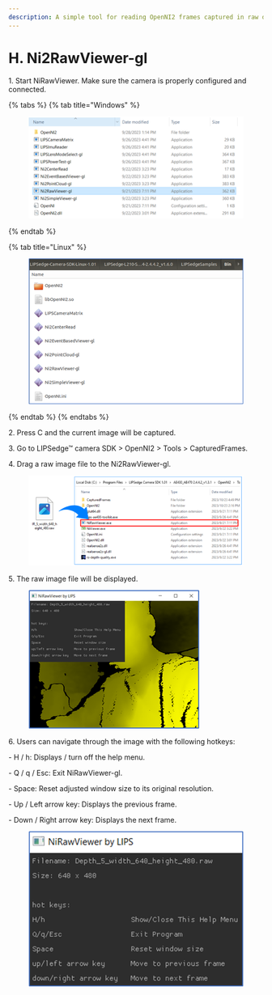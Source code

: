 ```yaml
---
description: A simple tool for reading OpenNI2 frames captured in raw data format.
---
```


# H. Ni2RawViewer-gl

1\. Start NiRawViewer. Make sure the camera is properly configured and connected.

{% tabs %}
{% tab title="Windows" %}
<figure><img src="../../.gitbook/assets/image (95).png" alt=""><figcaption></figcaption></figure>
{% endtab %}

{% tab title="Linux" %}
<figure><img src="../../.gitbook/assets/image (10) (4).png" alt=""><figcaption></figcaption></figure>
{% endtab %}
{% endtabs %}

2\. Press C and the current image will be captured.

3\. Go to LIPSedge™ camera SDK > OpenNI2 > Tools > CapturedFrames.

4\. Drag a raw image file to the Ni2RawViewer-gl.

<figure><img src="../../.gitbook/assets/image (49) (2).png" alt=""><figcaption></figcaption></figure>

5\. The raw image file will be displayed.

<figure><img src="../../.gitbook/assets/image (50) (2).png" alt=""><figcaption></figcaption></figure>

6\. Users can navigate through the image with the following hotkeys:

\- H / h: Displays / turn off the help menu.

\- Q / q / Esc: Exit NiRawViewer-gl.

\- Space: Reset adjusted window size to its original resolution.

\- Up / Left arrow key: Displays the previous frame.

\- Down / Right arrow key: Displays the next frame.

<figure><img src="../../.gitbook/assets/image (51) (2).png" alt=""><figcaption></figcaption></figure>
